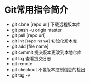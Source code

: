 # Git常用指令简介

* git clone [repo url] 下载远程版本库
* git push -u origin master
* git pull [repo url]
* git init [repo name] 初始化版本库
* git add [file name]
* git commit 提交版本更改到本地仓库
* git log 查看提交日志
* git remote
* git checkout 不带版本控制信息的检出
* git tag -v 





